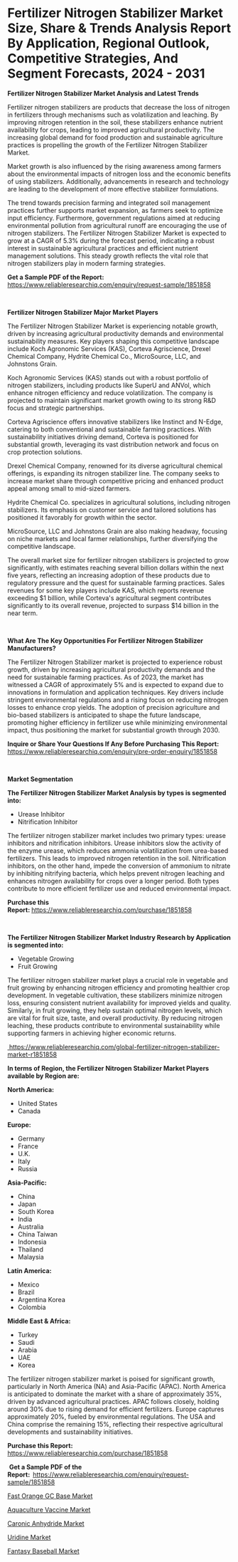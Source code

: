 <p><h1>Fertilizer Nitrogen Stabilizer Market Size, Share & Trends Analysis Report By Application, Regional Outlook, Competitive Strategies, And Segment Forecasts, 2024 - 2031</h1></p><p><strong>Fertilizer Nitrogen Stabilizer Market Analysis and Latest Trends</strong></p>
<p><p>Fertilizer nitrogen stabilizers are products that decrease the loss of nitrogen in fertilizers through mechanisms such as volatilization and leaching. By improving nitrogen retention in the soil, these stabilizers enhance nutrient availability for crops, leading to improved agricultural productivity. The increasing global demand for food production and sustainable agriculture practices is propelling the growth of the Fertilizer Nitrogen Stabilizer Market. </p><p>Market growth is also influenced by the rising awareness among farmers about the environmental impacts of nitrogen loss and the economic benefits of using stabilizers. Additionally, advancements in research and technology are leading to the development of more effective stabilizer formulations. </p><p>The trend towards precision farming and integrated soil management practices further supports market expansion, as farmers seek to optimize input efficiency. Furthermore, government regulations aimed at reducing environmental pollution from agricultural runoff are encouraging the use of nitrogen stabilizers. The Fertilizer Nitrogen Stabilizer Market is expected to grow at a CAGR of 5.3% during the forecast period, indicating a robust interest in sustainable agricultural practices and efficient nutrient management solutions. This steady growth reflects the vital role that nitrogen stabilizers play in modern farming strategies.</p></p>
<p><strong>Get a Sample PDF of the Report:&nbsp;</strong> <a href="https://www.reliableresearchiq.com/enquiry/request-sample/1851858?utm_campaign=1106&utm_medium=2&utm_source=Github&utm_content=ia&utm_term=19112024&utm_id=fertilizer-nitrogen-stabilizer">https://www.reliableresearchiq.com/enquiry/request-sample/1851858</a></p>
<p>&nbsp;</p>
<p><strong>Fertilizer Nitrogen Stabilizer Major Market Players</strong></p>
<p><p>The Fertilizer Nitrogen Stabilizer Market is experiencing notable growth, driven by increasing agricultural productivity demands and environmental sustainability measures. Key players shaping this competitive landscape include Koch Agronomic Services (KAS), Corteva Agriscience, Drexel Chemical Company, Hydrite Chemical Co., MicroSource, LLC, and Johnstons Grain.</p><p>Koch Agronomic Services (KAS) stands out with a robust portfolio of nitrogen stabilizers, including products like SuperU and ANVol, which enhance nitrogen efficiency and reduce volatilization. The company is projected to maintain significant market growth owing to its strong R&D focus and strategic partnerships.</p><p>Corteva Agriscience offers innovative stabilizers like Instinct and N-Edge, catering to both conventional and sustainable farming practices. With sustainability initiatives driving demand, Corteva is positioned for substantial growth, leveraging its vast distribution network and focus on crop protection solutions.</p><p>Drexel Chemical Company, renowned for its diverse agricultural chemical offerings, is expanding its nitrogen stabilizer line. The company seeks to increase market share through competitive pricing and enhanced product appeal among small to mid-sized farmers.</p><p>Hydrite Chemical Co. specializes in agricultural solutions, including nitrogen stabilizers. Its emphasis on customer service and tailored solutions has positioned it favorably for growth within the sector.</p><p>MicroSource, LLC and Johnstons Grain are also making headway, focusing on niche markets and local farmer relationships, further diversifying the competitive landscape.</p><p>The overall market size for fertilizer nitrogen stabilizers is projected to grow significantly, with estimates reaching several billion dollars within the next five years, reflecting an increasing adoption of these products due to regulatory pressure and the quest for sustainable farming practices. Sales revenues for some key players include KAS, which reports revenue exceeding $1 billion, while Corteva's agricultural segment contributes significantly to its overall revenue, projected to surpass $14 billion in the near term.</p></p>
<p>&nbsp;</p>
<p><strong>What Are The Key Opportunities For Fertilizer Nitrogen Stabilizer Manufacturers?</strong></p>
<p><p>The Fertilizer Nitrogen Stabilizer market is projected to experience robust growth, driven by increasing agricultural productivity demands and the need for sustainable farming practices. As of 2023, the market has witnessed a CAGR of approximately 5% and is expected to expand due to innovations in formulation and application techniques. Key drivers include stringent environmental regulations and a rising focus on reducing nitrogen losses to enhance crop yields. The adoption of precision agriculture and bio-based stabilizers is anticipated to shape the future landscape, promoting higher efficiency in fertilizer use while minimizing environmental impact, thus positioning the market for substantial growth through 2030.</p></p>
<p><strong>Inquire or Share Your Questions If Any Before Purchasing This Report:</strong> <a href="https://www.reliableresearchiq.com/enquiry/pre-order-enquiry/1851858?utm_campaign=1106&utm_medium=2&utm_source=Github&utm_content=ia&utm_term=19112024&utm_id=fertilizer-nitrogen-stabilizer">https://www.reliableresearchiq.com/enquiry/pre-order-enquiry/1851858</a></p>
<p>&nbsp;</p>
<p><strong>Market Segmentation</strong></p>
<p><strong>The Fertilizer Nitrogen Stabilizer Market Analysis by types is segmented into:</strong></p>
<p><ul><li>Urease Inhibitor</li><li>Nitrification Inhibitor</li></ul></p>
<p><p>The fertilizer nitrogen stabilizer market includes two primary types: urease inhibitors and nitrification inhibitors. Urease inhibitors slow the activity of the enzyme urease, which reduces ammonia volatilization from urea-based fertilizers. This leads to improved nitrogen retention in the soil. Nitrification inhibitors, on the other hand, impede the conversion of ammonium to nitrate by inhibiting nitrifying bacteria, which helps prevent nitrogen leaching and enhances nitrogen availability for crops over a longer period. Both types contribute to more efficient fertilizer use and reduced environmental impact.</p></p>
<p><strong>Purchase this Report:&nbsp;</strong><a href="https://www.reliableresearchiq.com/purchase/1851858?utm_campaign=1106&utm_medium=2&utm_source=Github&utm_content=ia&utm_term=19112024&utm_id=fertilizer-nitrogen-stabilizer">https://www.reliableresearchiq.com/purchase/1851858</a></p>
<p>&nbsp;</p>
<p><strong>The Fertilizer Nitrogen Stabilizer Market Industry Research by Application is segmented into:</strong></p>
<p><ul><li>Vegetable Growing</li><li>Fruit Growing</li></ul></p>
<p><p>The fertilizer nitrogen stabilizer market plays a crucial role in vegetable and fruit growing by enhancing nitrogen efficiency and promoting healthier crop development. In vegetable cultivation, these stabilizers minimize nitrogen loss, ensuring consistent nutrient availability for improved yields and quality. Similarly, in fruit growing, they help sustain optimal nitrogen levels, which are vital for fruit size, taste, and overall productivity. By reducing nitrogen leaching, these products contribute to environmental sustainability while supporting farmers in achieving higher economic returns.</p></p>
<p><a href="https://www.reliableresearchiq.com/global-fertilizer-nitrogen-stabilizer-market-r1851858?utm_campaign=1106&utm_medium=2&utm_source=Github&utm_content=ia&utm_term=19112024&utm_id=fertilizer-nitrogen-stabilizer">&nbsp;https://www.reliableresearchiq.com/global-fertilizer-nitrogen-stabilizer-market-r1851858</a></p>
<p><strong>In terms of Region, the Fertilizer Nitrogen Stabilizer Market Players available by Region are:</strong></p>
<p>
    <p> <strong> North America: </strong>
        <ul>
            <li>United States</li>
            <li>Canada</li>
        </ul>
        </p> 
    <p> <strong> Europe: </strong>
        <ul>
            <li>Germany</li>
            <li>France</li>
            <li>U.K.</li>
            <li>Italy</li>
            <li>Russia</li>
        </ul>
        </p> 
    <p> <strong> Asia-Pacific: </strong>
        <ul>
            <li>China</li>
            <li>Japan</li>
            <li>South Korea</li>
            <li>India</li>
            <li>Australia</li>
            <li>China Taiwan</li>
            <li>Indonesia</li>
            <li>Thailand</li>
            <li>Malaysia</li>
        </ul>
        </p> 
    <p> <strong> Latin America: </strong>
        <ul>
            <li>Mexico</li>
            <li>Brazil</li>
            <li>Argentina Korea</li>
            <li>Colombia</li>
        </ul>
        </p> 
    <p> <strong> Middle East & Africa: </strong>
        <ul>
            <li>Turkey</li>
            <li>Saudi</li>
            <li>Arabia</li>
            <li>UAE</li>
            <li>Korea</li>
        </ul>
    </p>
    </p>
<p><p>The fertilizer nitrogen stabilizer market is poised for significant growth, particularly in North America (NA) and Asia-Pacific (APAC). North America is anticipated to dominate the market with a share of approximately 35%, driven by advanced agricultural practices. APAC follows closely, holding around 30% due to rising demand for efficient fertilizers. Europe captures approximately 20%, fueled by environmental regulations. The USA and China comprise the remaining 15%, reflecting their respective agricultural developments and sustainability initiatives.</p></p>
<p><strong>Purchase this Report: </strong><a href="https://www.reliableresearchiq.com/purchase/1851858?utm_campaign=1106&utm_medium=2&utm_source=Github&utm_content=ia&utm_term=19112024&utm_id=fertilizer-nitrogen-stabilizer">https://www.reliableresearchiq.com/purchase/1851858</a></p>
<p>&nbsp;<strong>Get a Sample PDF of the Report:&nbsp;&nbsp;</strong><a href="https://www.reliableresearchiq.com/enquiry/request-sample/1851858?utm_campaign=1106&utm_medium=2&utm_source=Github&utm_content=ia&utm_term=19112024&utm_id=fertilizer-nitrogen-stabilizer">https://www.reliableresearchiq.com/enquiry/request-sample/1851858</a></p>
<p><strong></strong></p>
<p><p><a href="https://www.linkedin.com/pulse/fast-orange-gc-base-market-size-share-analysis-growth-dhjqe?utm_campaign=1106&utm_medium=2&utm_source=Github&utm_content=ia&utm_term=19112024&utm_id=fertilizer-nitrogen-stabilizer">Fast Orange GC Base Market</a></p><p><a href="https://issuu.com/reportprime-2/docs/aquaculture-vaccine-market-size-203_e2fbbeb65755aa?utm_campaign=1106&utm_medium=2&utm_source=Github&utm_content=ia&utm_term=19112024&utm_id=fertilizer-nitrogen-stabilizer">Aquaculture Vaccine Market</a></p><p><a href="https://www.linkedin.com/pulse/global-caronic-anhydride-market-share-growth-opportunities-eythe?utm_campaign=1106&utm_medium=2&utm_source=Github&utm_content=ia&utm_term=19112024&utm_id=fertilizer-nitrogen-stabilizer">Caronic Anhydride Market</a></p><p><a href="https://www.linkedin.com/pulse/uridine-market-industry-landscape-growth-trajectories-lnjne?utm_campaign=1106&utm_medium=2&utm_source=Github&utm_content=ia&utm_term=19112024&utm_id=fertilizer-nitrogen-stabilizer">Uridine Market</a></p><p><a href="https://issuu.com/reportprime-2/docs/fantasy-baseball-market-size-2030.p_88739c7e540a0b?utm_campaign=1106&utm_medium=2&utm_source=Github&utm_content=ia&utm_term=19112024&utm_id=fertilizer-nitrogen-stabilizer">Fantasy Baseball Market</a></p></p>